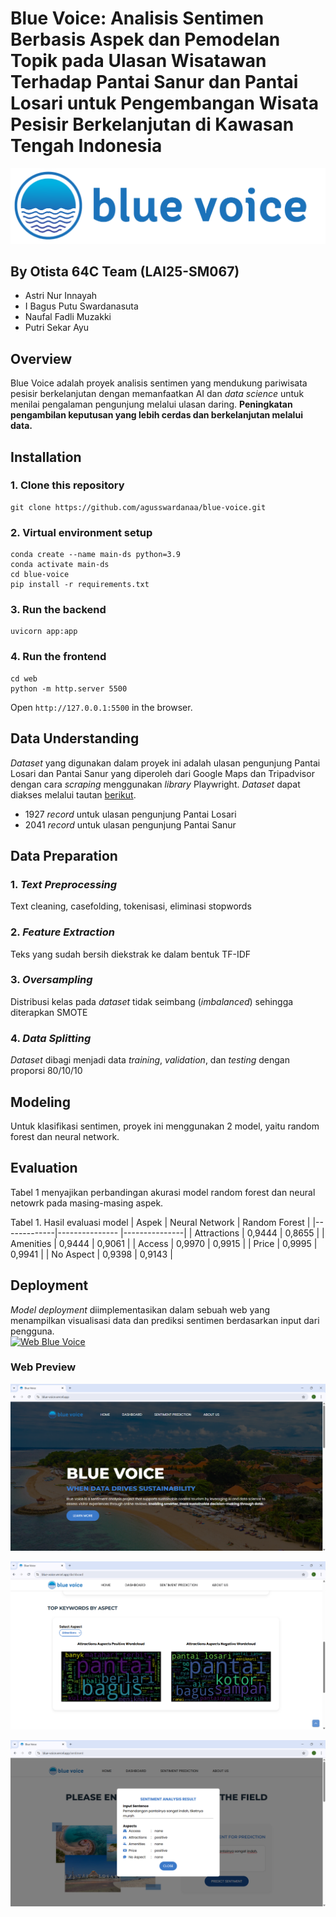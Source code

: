 # Blue Voice: Analisis Sentimen Berbasis Aspek dan Pemodelan Topik pada Ulasan Wisatawan Terhadap Pantai Sanur dan Pantai Losari untuk Pengembangan Wisata Pesisir Berkelanjutan di Kawasan Tengah Indonesia

![Blue Voice Logo](web/assets/images/blue-voice-header-logo-no-motto.png)

## By Otista 64C Team (LAI25-SM067)
- Astri Nur Innayah
- I Bagus Putu Swardanasuta
- Naufal Fadli Muzakki
- Putri Sekar Ayu

## Overview
Blue Voice adalah proyek analisis sentimen yang mendukung pariwisata pesisir berkelanjutan dengan memanfaatkan AI dan *data science* untuk menilai pengalaman pengunjung melalui ulasan daring. **Peningkatan pengambilan keputusan yang lebih cerdas dan berkelanjutan melalui data.**

## Installation

### 1. Clone this repository
```
git clone https://github.com/agusswardanaa/blue-voice.git
```

### 2. Virtual environment setup
```
conda create --name main-ds python=3.9
conda activate main-ds
cd blue-voice
pip install -r requirements.txt
```

### 3. Run the backend
```
uvicorn app:app
```

### 4. Run the frontend
```
cd web
python -m http.server 5500
```
Open `http://127.0.0.1:5500` in the browser.

## Data Understanding
*Dataset* yang digunakan dalam proyek ini adalah ulasan pengunjung Pantai Losari dan Pantai Sanur yang diperoleh dari Google Maps dan Tripadvisor dengan cara *scraping* menggunakan *library* Playwright. *Dataset* dapat diakses melalui tautan [berikut](https://docs.google.com/spreadsheets/d/1CISYtu35GKbYeOuj67h4EawV75D_39l2/edit).
- 1927 *record* untuk ulasan pengunjung Pantai Losari
- 2041 *record* untuk ulasan pengunjung Pantai Sanur

## Data Preparation

### 1. *Text Preprocessing*
Text cleaning, casefolding, tokenisasi, eliminasi stopwords

### 2. *Feature Extraction*
Teks yang sudah bersih diekstrak ke dalam bentuk TF-IDF

### 3. *Oversampling*
Distribusi kelas pada *dataset* tidak seimbang (*imbalanced*) sehingga diterapkan SMOTE

### 4. *Data Splitting*
*Dataset* dibagi menjadi data *training*, *validation*, dan *testing* dengan proporsi 80/10/10

## Modeling
Untuk klasifikasi sentimen, proyek ini menggunakan 2 model, yaitu random forest dan neural network.

## Evaluation
Tabel 1 menyajikan perbandingan akurasi model random forest dan neural netowrk pada masing-masing aspek.

Tabel 1. Hasil evaluasi model
| Aspek       | Neural Network | Random Forest |
|-------------|--------------- |---------------|
| Attractions | 0,9444         | 0,8655        |
| Amenities   | 0,9444         | 0,9061        |
| Access      | 0,9970         | 0,9915        |
| Price       | 0,9995         | 0,9941        |
| No Aspect   | 0,9398         | 0,9143        |

## Deployment
*Model deployment* diimplementasikan dalam sebuah web yang menampilkan visualisasi data dan prediksi sentimen berdasarkan input dari pengguna.  
[![Web Blue Voice](https://img.shields.io/badge/Project-Website-87CEEB)](https://blue-voice.vercel.app)

### Web Preview
![Home Page](assets/home.png)

![Dashboard](assets/dashboard.png)

![Sentiment Prediction](assets/sentiment.png)